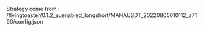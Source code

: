 Strategy come from : /flyingtoaster/0.1.2_auenabled_longshort/MANAUSDT_20220805010112_a7190/config.json